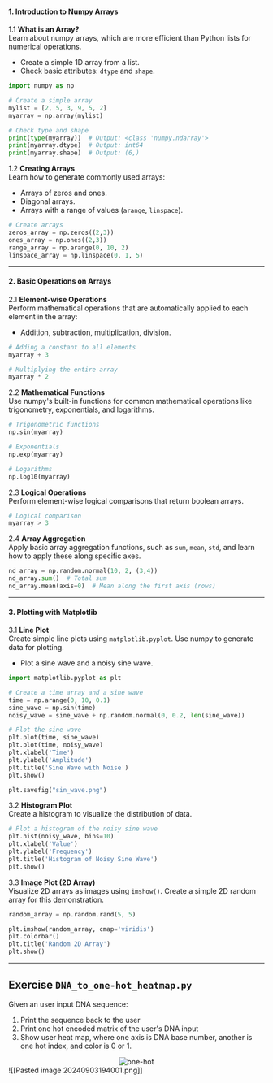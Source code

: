 #### 1. Introduction to Numpy Arrays

1.1 **What is an Array?**  
Learn about numpy arrays, which are more efficient than Python lists for numerical operations.
- Create a simple 1D array from a list. 
- Check basic attributes: `dtype` and `shape`.

```python
import numpy as np

# Create a simple array
mylist = [2, 5, 3, 9, 5, 2]
myarray = np.array(mylist)

# Check type and shape
print(type(myarray))  # Output: <class 'numpy.ndarray'>
print(myarray.dtype)  # Output: int64
print(myarray.shape)  # Output: (6,)
```

1.2 **Creating Arrays**  
Learn how to generate commonly used arrays:
- Arrays of zeros and ones.
- Diagonal arrays.
- Arrays with a range of values (`arange`, `linspace`).

```python
# Create arrays
zeros_array = np.zeros((2,3))
ones_array = np.ones((2,3))
range_array = np.arange(0, 10, 2)
linspace_array = np.linspace(0, 1, 5)
```

---

#### 2. Basic Operations on Arrays

2.1 **Element-wise Operations**  
Perform mathematical operations that are automatically applied to each element in the array:
- Addition, subtraction, multiplication, division.

```python
# Adding a constant to all elements
myarray + 3

# Multiplying the entire array
myarray * 2
```

2.2 **Mathematical Functions**  
Use numpy's built-in functions for common mathematical operations like trigonometry, exponentials, and logarithms.

```python
# Trigonometric functions
np.sin(myarray)

# Exponentials
np.exp(myarray)

# Logarithms
np.log10(myarray)
```

2.3 **Logical Operations**  
Perform element-wise logical comparisons that return boolean arrays.

```python
# Logical comparison
myarray > 3
```

2.4 **Array Aggregation**  
Apply basic array aggregation functions, such as `sum`, `mean`, `std`, and learn how to apply these along specific axes.

```python
nd_array = np.random.normal(10, 2, (3,4))
nd_array.sum()  # Total sum
nd_array.mean(axis=0)  # Mean along the first axis (rows)
```

---

#### 3. Plotting with Matplotlib

3.1 **Line Plot**  
Create simple line plots using `matplotlib.pyplot`. Use numpy to generate data for plotting.
- Plot a sine wave and a noisy sine wave.

```python
import matplotlib.pyplot as plt

# Create a time array and a sine wave
time = np.arange(0, 10, 0.1)
sine_wave = np.sin(time)
noisy_wave = sine_wave + np.random.normal(0, 0.2, len(sine_wave))

# Plot the sine wave
plt.plot(time, sine_wave)
plt.plot(time, noisy_wave)
plt.xlabel('Time')
plt.ylabel('Amplitude')
plt.title('Sine Wave with Noise')
plt.show()

plt.savefig("sin_wave.png")
```

3.2 **Histogram Plot**  
Create a histogram to visualize the distribution of data.

```python
# Plot a histogram of the noisy sine wave
plt.hist(noisy_wave, bins=10)
plt.xlabel('Value')
plt.ylabel('Frequency')
plt.title('Histogram of Noisy Sine Wave')
plt.show()
```

3.3 **Image Plot (2D Array)**  
Visualize 2D arrays as images using `imshow()`. Create a simple 2D random array for this demonstration.

```python
random_array = np.random.rand(5, 5)

plt.imshow(random_array, cmap='viridis')
plt.colorbar()
plt.title('Random 2D Array')
plt.show()
```

---

## Exercise `DNA_to_one-hot_heatmap.py`
Given an user input DNA sequence:
1) Print the sequence back to the user
2) Print one hot encoded matrix of the user's DNA input
3) Show user heat map, where one axis is DNA base number, another is one hot index, and color is 0 or 1.

<div align="center">
  <img src="https://miro.medium.com/v2/resize:fit:1400/format:webp/1*SMJejOb3mUJcpV6bwhjnPw.png" alt="one-hot"/>
</div>
![[Pasted image 20240903194001.png]]
